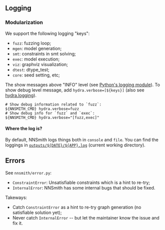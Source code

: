 ## Logging

### Modularization

We support the following logging "keys":

- `fuzz`: fuzzing loop;
- `mgen`: model generation;
- `smt`: constraints in smt solving;
- `exec`: model execution;
- `viz`: graphviz visualization;
- `dtest`: dtype_test;
- `core`: seed setting, etc;

The show messages above "INFO" level (see [Python's logging module](https://docs.python.org/3/library/logging.html)). To show debug level message, add `hydra.verbose=[${keys}]` (also see [hydra.logging](https://hydra.cc/docs/1.2/tutorials/basic/running_your_app/logging/)).

```shell
# Show debug information related to `fuzz`:
${NNSMITH_CMD} hydra.verbose=fuzz
# Show debug info for `fuzz` and `exec`:
${NNSMITH_CMD} hydra.verbose="[fuzz,exec]"
```

#### Where the log is?

By default, NNSmith logs things both in `console` and `file`. You can find the loggings in [`outputs/${DATE}/${APP}.log`](https://hydra.cc/docs/1.2/tutorials/basic/running_your_app/working_directory/) (current working directory).

## Errors

See `nnsmith/error.py`:

- `ConstraintError`: Unsatisfiable constraints which is a hint to re-try;
- `InternalError`: NNSmith has some internal bugs that should be fixed.

Takeways:

- Catch `ConstraintError` as a hint to re-try graph generation (no satisfiable solution yet);
- Never catch `InternalError` -- but let the maintainer know the issue and fix it.
